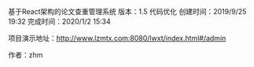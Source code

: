 基于React架构的论文查重管理系统
版本：1.5
代码优化
创建时间：2019/9/25 19:32
完成时间：2020/1/2 15:34

项目演示地址：http://www.lzmtx.com:8080/lwxt/index.html#/admin

作者：zhm
